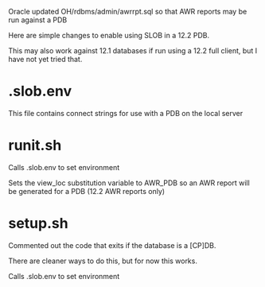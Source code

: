 
Oracle updated OH/rdbms/admin/awrrpt.sql so that AWR reports may be run against a PDB

Here are simple changes to enable using SLOB in a 12.2 PDB.

This may also work against 12.1 databases if run using a 12.2 full client, but I have not yet tried that.


# .slob.env

This file contains connect strings for use with a PDB on the local server

# runit.sh

Calls .slob.env to set environment

Sets the view_loc substitution variable to AWR_PDB so an AWR report will be generated for a PDB
(12.2 AWR reports only)


# setup.sh

Commented out the code that exits if the database is a [CP]DB.

There are cleaner ways to do this, but for now this works.

Calls .slob.env to set environment



